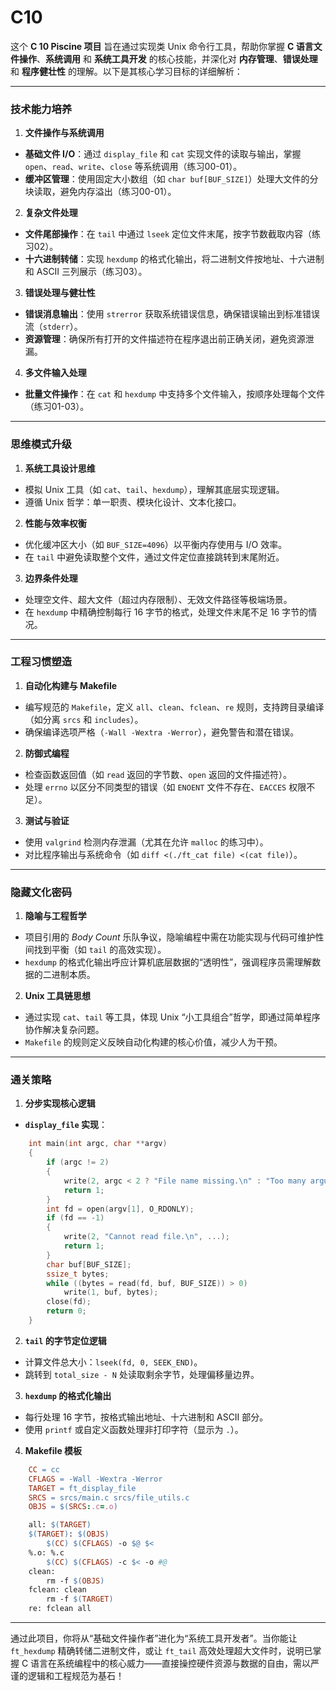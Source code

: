 # C10

这个 **C 10 Piscine 项目** 旨在通过实现类 Unix 命令行工具，帮助你掌握 **C 语言文件操作**、**系统调用** 和 **系统工具开发** 的核心技能，并深化对 **内存管理**、**错误处理** 和 **程序健壮性** 的理解。以下是其核心学习目标的详细解析：

---

### **技术能力培养**
1. **文件操作与系统调用**
- **基础文件 I/O**：通过 `display_file` 和 `cat` 实现文件的读取与输出，掌握 `open`、`read`、`write`、`close` 等系统调用（练习00-01）。
- **缓冲区管理**：使用固定大小数组（如 `char buf[BUF_SIZE]`）处理大文件的分块读取，避免内存溢出（练习00-01）。

2. **复杂文件处理**
- **文件尾部操作**：在 `tail` 中通过 `lseek` 定位文件末尾，按字节数截取内容（练习02）。
- **十六进制转储**：实现 `hexdump` 的格式化输出，将二进制文件按地址、十六进制和 ASCII 三列展示（练习03）。

3. **错误处理与健壮性**
- **错误消息输出**：使用 `strerror` 获取系统错误信息，确保错误输出到标准错误流（`stderr`）。
- **资源管理**：确保所有打开的文件描述符在程序退出前正确关闭，避免资源泄漏。

4. **多文件输入处理**
- **批量文件操作**：在 `cat` 和 `hexdump` 中支持多个文件输入，按顺序处理每个文件（练习01-03）。

---

### **思维模式升级**
1. **系统工具设计思维**
- 模拟 Unix 工具（如 `cat`、`tail`、`hexdump`），理解其底层实现逻辑。
- 遵循 Unix 哲学：单一职责、模块化设计、文本化接口。

2. **性能与效率权衡**
- 优化缓冲区大小（如 `BUF_SIZE=4096`）以平衡内存使用与 I/O 效率。
- 在 `tail` 中避免读取整个文件，通过文件定位直接跳转到末尾附近。

3. **边界条件处理**
- 处理空文件、超大文件（超过内存限制）、无效文件路径等极端场景。
- 在 `hexdump` 中精确控制每行 16 字节的格式，处理文件末尾不足 16 字节的情况。

---

### **工程习惯塑造**
1. **自动化构建与 Makefile**
- 编写规范的 `Makefile`，定义 `all`、`clean`、`fclean`、`re` 规则，支持跨目录编译（如分离 `srcs` 和 `includes`）。
- 确保编译选项严格（`-Wall -Wextra -Werror`），避免警告和潜在错误。

2. **防御式编程**
- 检查函数返回值（如 `read` 返回的字节数、`open` 返回的文件描述符）。
- 处理 `errno` 以区分不同类型的错误（如 `ENOENT` 文件不存在、`EACCES` 权限不足）。

3. **测试与验证**
- 使用 `valgrind` 检测内存泄漏（尤其在允许 `malloc` 的练习中）。
- 对比程序输出与系统命令（如 `diff <(./ft_cat file) <(cat file)`）。

---

### **隐藏文化密码**
1. **隐喻与工程哲学**
- 项目引用的 *Body Count* 乐队争议，隐喻编程中需在功能实现与代码可维护性间找到平衡（如 `tail` 的高效实现）。
- `hexdump` 的格式化输出呼应计算机底层数据的“透明性”，强调程序员需理解数据的二进制本质。

2. **Unix 工具链思想**
- 通过实现 `cat`、`tail` 等工具，体现 Unix “小工具组合”哲学，即通过简单程序协作解决复杂问题。
- `Makefile` 的规则定义反映自动化构建的核心价值，减少人为干预。

---

### **通关策略**
1. **分步实现核心逻辑**
- **`display_file` 实现**：
```c
	int	main(int argc, char **argv)
	{
		if (argc != 2)
		{
			write(2, argc < 2 ? "File name missing.\n" : "Too many arguments.\n", ...);
			return 1;
		}
		int fd = open(argv[1], O_RDONLY);
		if (fd == -1)
		{
			write(2, "Cannot read file.\n", ...);
			return 1;
		}
		char buf[BUF_SIZE];
		ssize_t bytes;
		while ((bytes = read(fd, buf, BUF_SIZE)) > 0)
			write(1, buf, bytes);
		close(fd);
		return 0;
	}
```

2. **`tail` 的字节定位逻辑**
- 计算文件总大小：`lseek(fd, 0, SEEK_END)`。
- 跳转到 `total_size - N` 处读取剩余字节，处理偏移量边界。

3. **`hexdump` 的格式化输出**
- 每行处理 16 字节，按格式输出地址、十六进制和 ASCII 部分。
- 使用 `printf` 或自定义函数处理非打印字符（显示为 `.`）。

4. **Makefile 模板**
```makefile
	CC = cc
	CFLAGS = -Wall -Wextra -Werror
	TARGET = ft_display_file
	SRCS = srcs/main.c srcs/file_utils.c
	OBJS = $(SRCS:.c=.o)

	all: $(TARGET)
	$(TARGET): $(OBJS)
		$(CC) $(CFLAGS) -o $@ $<
	%.o: %.c
		$(CC) $(CFLAGS) -c $< -o #@
	clean:
		rm -f $(OBJS)
	fclean: clean
		rm -f $(TARGET)
	re: fclean all
```

---

通过此项目，你将从“基础文件操作者”进化为“系统工具开发者”。当你能让 `ft_hexdump` 精确转储二进制文件，或让 `ft_tail` 高效处理超大文件时，说明已掌握 C 语言在系统编程中的核心威力——直接操控硬件资源与数据的自由，需以严谨的逻辑和工程规范为基石！
